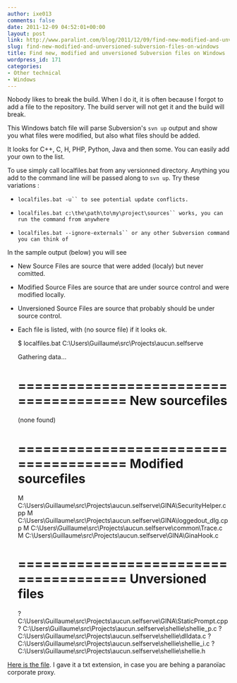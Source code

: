 ```yaml
---
author: ixe013
comments: false
date: 2011-12-09 04:52:01+00:00
layout: post
link: http://www.paralint.com/blog/2011/12/09/find-new-modified-and-unversioned-subversion-files-on-windows/
slug: find-new-modified-and-unversioned-subversion-files-on-windows
title: Find new, modified and unversioned Subversion files on Windows
wordpress_id: 171
categories:
- Other technical
- Windows
---
```


Nobody likes to break the build. When I do it, it is often because I forgot to add a file to the repository. The build server will not get it and the build will break.

This Windows batch file will parse Subversion's `svn up` output and show you what files were modified, but also what files should be added.

It looks for C++, C, H, PHP, Python, Java and then some. You can easily add your own to the list.

To use simply call localfiles.bat from any versionned directory. Anything you add to the command line will be passed along to `svn up`. Try these variations :



	
  * `localfiles.bat -u`` to see potential update conflicts.`

	
  * `localfiles.bat c:\the\path\to\my\project\sources`` works, you can run the command from anywhere`

	
  * `localfiles.bat --ignore-externals`` or any other Subversion command you can think of`


In the sample output (below) you will see

	
  * New Source Files are source that were added (localy) but never comitted.

	
  * Modified Source Files are source that are under source control and were modified locally.

	
  * Unversioned Source Files are source that probably should be under source control.

	
  * Each file is listed, with (no source file) if it looks ok.



    
    $ localfiles.bat C:\Users\Guillaume\src\Projects\aucun.selfserve
    
    Gathering data...
    
    ======================================
     New sourcefiles
    ======================================
    (none found)
    
    ======================================
     Modified sourcefiles
    ======================================
    M       C:\Users\Guillaume\src\Projects\aucun.selfserve\GINA\SecurityHelper.cpp
    M       C:\Users\Guillaume\src\Projects\aucun.selfserve\GINA\loggedout_dlg.cpp
    M       C:\Users\Guillaume\src\Projects\aucun.selfserve\common\Trace.c
    M       C:\Users\Guillaume\src\Projects\aucun.selfserve\GINA\GinaHook.c
    
    ======================================
     Unversioned files
    ======================================
    ?       C:\Users\Guillaume\src\Projects\aucun.selfserve\GINA\StaticPrompt.cpp
    ?       C:\Users\Guillaume\src\Projects\aucun.selfserve\shellie\shellie_p.c
    ?       C:\Users\Guillaume\src\Projects\aucun.selfserve\shellie\dlldata.c
    ?       C:\Users\Guillaume\src\Projects\aucun.selfserve\shellie\shellie_i.c
    ?       C:\Users\Guillaume\src\Projects\aucun.selfserve\shellie\shellie.h


[Here is the file](/blog/wp-content/uploads/2011/12/localfiles.txt). I gave it a txt extension, in case you are behing a paranoïac corporate proxy.


